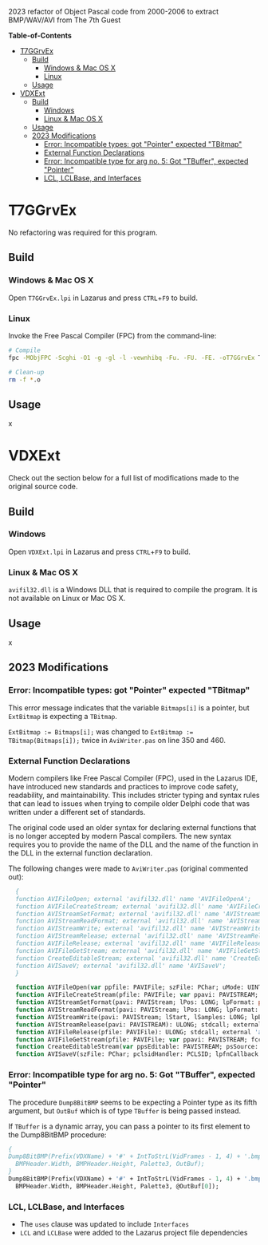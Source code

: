 2023 refactor of Object Pascal code from 2000-2006 to extract BMP/WAV/AVI from The 7th Guest

**Table-of-Contents**
- [T7GGrvEx](#t7ggrvex)
  - [Build](#build)
    - [Windows \& Mac OS X](#windows--mac-os-x)
    - [Linux](#linux)
  - [Usage](#usage)
- [VDXExt](#vdxext)
  - [Build](#build-1)
    - [Windows](#windows)
    - [Linux \& Mac OS X](#linux--mac-os-x)
  - [Usage](#usage-1)
  - [2023 Modifications](#2023-modifications)
    - [Error: Incompatible types: got "Pointer" expected "TBitmap"](#error-incompatible-types-got-pointer-expected-tbitmap)
    - [External Function Declarations](#external-function-declarations)
    - [Error: Incompatible type for arg no. 5: Got "TBuffer", expected "Pointer"](#error-incompatible-type-for-arg-no-5-got-tbuffer-expected-pointer)
    - [LCL, LCLBase, and Interfaces](#lcl-lclbase-and-interfaces)

# T7GGrvEx

No refactoring was required for this program. 

## Build

### Windows & Mac OS X

Open `T7GGrvEx.lpi` in Lazarus and press `CTRL`+`F9` to build.

### Linux

Invoke the Free Pascal Compiler (FPC) from the command-line:

```bash
# Compile
fpc -MObjFPC -Scghi -O1 -g -gl -l -vewnhibq -Fu. -FU. -FE. -oT7GGrvEx T7GGrvEx.pas

# Clean-up
rm -f *.o
```

## Usage

x

# VDXExt

Check out the section below for a full list of modifications made to the original source code.

## Build

### Windows

Open `VDXExt.lpi` in Lazarus and press `CTRL`+`F9` to build.

### Linux & Mac OS X

`avifil32.dll` is a Windows DLL that is required to compile the program. It is not available on Linux or Mac OS X.

## Usage

x

## 2023 Modifications

### Error: Incompatible types: got "Pointer" expected "TBitmap"

This error message indicates that the variable `Bitmaps[i]` is a pointer, but `ExtBitmap` is expecting a `TBitmap`.

`ExtBitmap := Bitmaps[i];` was changed to `ExtBitmap := TBitmap(Bitmaps[i]);` twice in `AviWriter.pas` on line 350 and 460.

### External Function Declarations

Modern compilers like Free Pascal Compiler (FPC), used in the Lazarus IDE, have introduced new standards and practices to improve code safety, readability, and maintainability. This includes stricter typing and syntax rules that can lead to issues when trying to compile older Delphi code that was written under a different set of standards.

The original code used an older syntax for declaring external functions that is no longer accepted by modern Pascal compilers. The new syntax requires you to provide the name of the DLL and the name of the function in the DLL in the external function declaration. 

The following changes were made to `AviWriter.pas` (original commented out):

```pascal
  {
  function AVIFileOpen; external 'avifil32.dll' name 'AVIFileOpenA';
  function AVIFileCreateStream; external 'avifil32.dll' name 'AVIFileCreateStreamA';
  function AVIStreamSetFormat; external 'avifil32.dll' name 'AVIStreamSetFormat';
  function AVIStreamReadFormat; external 'avifil32.dll' name 'AVIStreamReadFormat';
  function AVIStreamWrite; external 'avifil32.dll' name 'AVIStreamWrite';
  function AVIStreamRelease; external 'avifil32.dll' name 'AVIStreamRelease';
  function AVIFileRelease; external 'avifil32.dll' name 'AVIFileRelease';
  function AVIFileGetStream; external 'avifil32.dll' name 'AVIFileGetStream';
  function CreateEditableStream; external 'avifil32.dll' name 'CreateEditableStream';
  function AVISaveV; external 'avifil32.dll' name 'AVISaveV';
  }

  function AVIFileOpen(var ppfile: PAVIFile; szFile: PChar; uMode: UINT; lpHandler: pointer): HResult; stdcall; external 'avifil32.dll' name 'AVIFileOpenA';
  function AVIFileCreateStream(pfile: PAVIFile; var ppavi: PAVISTREAM; var psi: TAVIStreamInfo): HResult; stdcall; external 'avifil32.dll' name 'AVIFileCreateStreamA';
  function AVIStreamSetFormat(pavi: PAVIStream; lPos: LONG; lpFormat: pointer; cbFormat: LONG): HResult; stdcall; external 'avifil32.dll' name 'AVIStreamSetFormat';
  function AVIStreamReadFormat(pavi: PAVIStream; lPos: LONG; lpFormat: pointer; var cbFormat: LONG): HResult; stdcall; external 'avifil32.dll' name 'AVIStreamReadFormat';
  function AVIStreamWrite(pavi: PAVIStream; lStart, lSamples: LONG; lpBuffer: pointer; cbBuffer: LONG; dwFlags: DWORD; var plSampWritten: LONG; var plBytesWritten: LONG): HResult; stdcall; external 'avifil32.dll' name 'AVIStreamWrite';
  function AVIStreamRelease(pavi: PAVISTREAM): ULONG; stdcall; external 'avifil32.dll' name 'AVIStreamRelease';
  function AVIFileRelease(pfile: PAVIFile): ULONG; stdcall; external 'avifil32.dll' name 'AVIFileRelease';
  function AVIFileGetStream(pfile: PAVIFile; var ppavi: PAVISTREAM; fccType: DWORD; lParam: LONG): HResult; stdcall; external 'avifil32.dll' name 'AVIFileGetStream';
  function CreateEditableStream(var ppsEditable: PAVISTREAM; psSource: PAVISTREAM): HResult; stdcall; external 'avifil32.dll' name 'CreateEditableStream';
  function AVISaveV(szFile: PChar; pclsidHandler: PCLSID; lpfnCallback: TAVISaveCallback; nStreams: integer; pavi: APAVISTREAM; lpOptions: APAVICompressOptions): HResult; stdcall; external 'avifil32.dll' name 'AVISaveV';
  ```

  ### Error: Incompatible type for arg no. 5: Got "TBuffer", expected "Pointer"

  The procedure `Dump8BitBMP` seems to be expecting a Pointer type as its fifth argument, but `OutBuf` which is of type `TBuffer` is being passed instead.

If `TBuffer` is a dynamic array, you can pass a pointer to its first element to the Dump8BitBMP procedure:

  ```pascal
  {
  Dump8BitBMP(Prefix(VDXName) + '#' + IntToStrL(VidFrames - 1, 4) + '.bmp',
    BMPHeader.Width, BMPHeader.Height, Palette3, OutBuf);
  }
  Dump8BitBMP(Prefix(VDXName) + '#' + IntToStrL(VidFrames - 1, 4) + '.bmp',
    BMPHeader.Width, BMPHeader.Height, Palette3, @OutBuf[0]);
```

### LCL, LCLBase, and Interfaces

- The `uses` clause was updated to include `Interfaces`
- `LCL` and `LCLBase` were added to the Lazarus project file dependencies